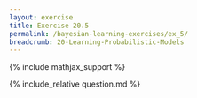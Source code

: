 ```yaml
---
layout: exercise
title: Exercise 20.5
permalink: /bayesian-learning-exercises/ex_5/
breadcrumb: 20-Learning-Probabilistic-Models
---
```


{% include mathjax_support %}

<div><i class="arrow-up loader" data-chapter="bayesian-learning-exercises" data-exercise="ex_5" data-rating="0"></i></div>
{% include_relative question.md %}
